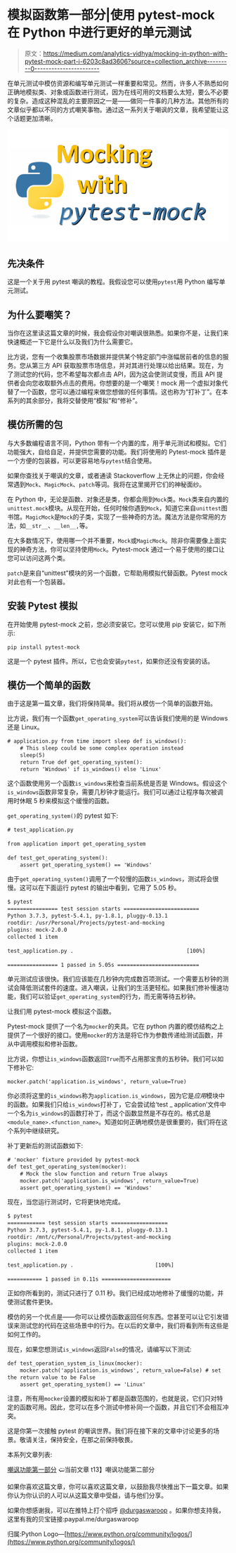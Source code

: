 # 模拟函数第一部分|使用 pytest-mock 在 Python 中进行更好的单元测试

> 原文：<https://medium.com/analytics-vidhya/mocking-in-python-with-pytest-mock-part-i-6203c8ad3606?source=collection_archive---------0----------------------->

在单元测试中模仿资源和编写单元测试一样重要和常见。然而，许多人不熟悉如何正确地模拟类、对象或函数进行测试，因为在线可用的文档要么太短，要么不必要的复杂。造成这种混乱的主要原因之一是——做同一件事的几种方法。其他所有的文章似乎都以不同的方式嘲笑事物。通过这一系列关于嘲讽的文章，我希望能让这个话题更加清晰。

![](img/2960d419c0490dbf713c61e00b64242d.png)

## 先决条件

这是一个关于用 pytest 嘲讽的教程。我假设您可以使用`pytest`用 Python 编写单元测试。

## 为什么要嘲笑？

当你在这里读这篇文章的时候，我会假设你对嘲讽很熟悉。如果你不是，让我们来快速概述一下它是什么以及我们为什么需要它。

比方说，您有一个收集股票市场数据并提供某个特定部门中涨幅居前者的信息的服务。您从第三方 API 获取股票市场信息，并对其进行处理以给出结果。现在，为了测试您的代码，您不希望每次都点击 API，因为这会使测试变慢，而且 API 提供者会向您收取额外点击的费用。你想要的是一个嘲笑！mock 用一个虚拟对象代替了一个函数，您可以通过编程来做您想做的任何事情。这也称为“打补丁”。在本系列的其余部分，我将交替使用“模拟”和“修补”。

## 模仿所需的包

与大多数编程语言不同，Python 带有一个内置的库，用于单元测试和模拟。它们功能强大，自给自足，并提供您需要的功能。我们将使用的 Pytest-mock 插件是一个方便的包装器，可以更容易地与`pytest`结合使用。

如果你查找关于嘲讽的文章，或者通读 Stackoverflow 上无休止的问题，你会经常遇到`Mock`、`MagicMock`、`patch`等词。我将在这里揭开它们的神秘面纱。

在 Python 中，无论是函数、对象还是类，你都会用到`Mock`类。`Mock`类来自内置的`unittest.mock`模块。从现在开始，任何时候你遇到`Mock`，知道它来自`unittest`图书馆。`MagicMock`是`Mock`的子类，实现了一些神奇的方法。魔法方法是你常用的方法，如`__str__`、`__len__,`等。

在大多数情况下，使用哪一个并不重要，`Mock`或`MagicMock`。除非你需要像上面实现的神奇方法，你可以坚持使用`Mock`。Pytest-mock 通过一个易于使用的接口让您可以访问这两个类。

`patch`是来自“unittest”模块的另一个函数，它帮助用模拟代替函数。Pytest mock 对此也有一个包装器。

## 安装 Pytest 模拟

在开始使用 pytest-mock 之前，您必须安装它。您可以使用 pip 安装它，如下所示:

```
pip install pytest-mock
```

这是一个 pytest 插件。所以，它也会安装`pytest`，如果你还没有安装的话。

## 模仿一个简单的函数

由于这是第一篇文章，我们将保持简单。我们将从模仿一个简单的函数开始。

比方说，我们有一个函数`get_operating_system`可以告诉我们使用的是 Windows 还是 Linux。

```
# application.py from time import sleep def is_windows():    
    # This sleep could be some complex operation instead
    sleep(5)    
    return True def get_operating_system():    
    return 'Windows' if is_windows() else 'Linux'
```

这个函数使用另一个函数`is_windows`来检查当前系统是否是 Windows。假设这个`is_windows`函数非常复杂，需要几秒钟才能运行。我们可以通过让程序每次被调用时休眠 5 秒来模拟这个缓慢的函数。

`get_operating_system()`的 pytest 如下:

```
# test_application.py

from application import get_operating_system

def test_get_operating_system():
    assert get_operating_system() == 'Windows'
```

由于`get_operating_system()`调用了一个较慢的函数`is_windows`，测试将会很慢。这可以在下面运行 pytest 的输出中看到，它用了 5.05 秒。

```
$ pytest
================ test session starts ========================
Python 3.7.3, pytest-5.4.1, py-1.8.1, pluggy-0.13.1
rootdir: /usr/Personal/Projects/pytest-and-mocking
plugins: mock-2.0.0
collected 1 item

test_application.py .                                    [100%]

================ 1 passed in 5.05s ==========================
```

单元测试应该很快。我们应该能在几秒钟内完成数百项测试。一个需要五秒钟的测试会降低测试套件的速度。进入嘲讽，让我们的生活更轻松。如果我们修补慢速功能，我们可以验证`get_operating_system`的行为，而无需等待五秒钟。

让我们用 pytest-mock 模拟这个函数。

Pytest-mock 提供了一个名为`mocker`的夹具。它在 python 内置的模仿结构之上提供了一个很好的接口。使用`mocker`的方法是将它作为参数传递给测试函数，并从中调用模拟和修补函数。

比方说，你想让`is_windows`函数返回`True`而不占用那宝贵的五秒钟。我们可以如下修补它:

```
mocker.patch('application.is_windows', return_value=True)
```

你必须将这里的`is_windows`称为`application.is_windows`，因为它是*应用*模块中的函数。如果我们只给`is_windows`打补丁，它会尝试给‘test _ application’文件中一个名为`is_windows`的函数打补丁，而这个函数显然是不存在的。格式总是`<module_name>.<function_name>`。知道如何正确地模仿是很重要的，我们将在这个系列中继续研究。

补丁更新后的测试函数如下:

```
# 'mocker' fixture provided by pytest-mock
def test_get_operating_system(mocker):  
    # Mock the slow function and return True always
    mocker.patch('application.is_windows', return_value=True) 
    assert get_operating_system() == 'Windows'
```

现在，当您运行测试时，它将更快地完成。

```
$ pytest
============ test session starts ==================
Python 3.7.3, pytest-5.4.1, py-1.8.1, pluggy-0.13.1
rootdir: /mnt/c/Personal/Projects/pytest-and-mocking
plugins: mock-2.0.0
collected 1 item

test_application.py .                          [100%]

=========== 1 passed in 0.11s ======================
```

正如你所看到的，测试只进行了 0.11 秒。我们已经成功地修补了缓慢的功能，并使测试套件更快。

模仿的另一个优点是——你可以让模仿函数返回任何东西。您甚至可以让它引发错误来测试您的代码在这些场景中的行为。在以后的文章中，我们将看到所有这些是如何工作的。

现在，如果您想测试`is_windows`返回`False`的情况，请编写以下测试:

```
def test_operation_system_is_linux(mocker):
    mocker.patch('application.is_windows', return_value=False) # set the return value to be False
    assert get_operating_system() == 'Linux'
```

注意，所有用`mocker`设置的模拟和补丁都是函数范围的，也就是说，它们只对特定的函数可用。因此，您可以在多个测试中修补同一个函数，并且它们不会相互冲突。

这是你第一次接触 pytest 的嘲讽世界。我们将在接下来的文章中讨论更多的场景。敬请关注，保持安全，在那之前保持敬畏。

本系列文章列表:

[嘲讽功能第一部分](/analytics-vidhya/mocking-in-python-with-pytest-mock-part-i-6203c8ad3606) 🢠当前文章
t13】嘲讽功能第二部分

如果你喜欢这篇文章，你可以喜欢这篇文章，以鼓励我尽快推出下一篇文章。如果你认为你认识的人可以从这篇文章中受益，请与他们分享。

如果你想感谢我，可以在推特上打个招呼 [@durgaswaroop](http://twitter.com/durgaswaroop) 。如果你想支持我，这里有我的贝宝链接:paypal.me/durgaswaroop

归属:Python Logo—[https://www.python.org/community/logos/](https://www.python.org/community/logos/)